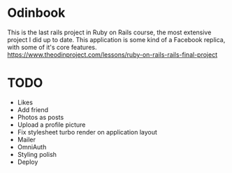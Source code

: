 # Odinbook

This is the last rails project in Ruby on Rails course, the most extensive project I did up to date.
This application is some kind of a Facebook replica, with some of it's core features.
https://www.theodinproject.com/lessons/ruby-on-rails-rails-final-project

# TODO

* Likes
* Add friend
* Photos as posts
* Upload a profile picture
* Fix stylesheet turbo render on application layout
* Mailer
* OmniAuth
* Styling polish
* Deploy

